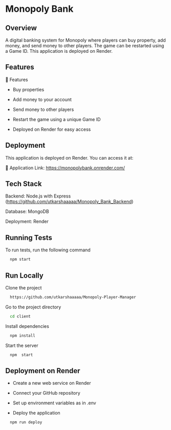 
# Monopoly Bank 

## Overview

A digital banking system for Monopoly where players can buy property, add money, and send money to other players. The game can be restarted using a Game ID. This application is deployed on Render.


## Features 

🚀 Features

- Buy properties

- Add money to your account

- Send money to other players

- Restart the game using a unique Game ID

- Deployed on Render for easy access

## Deployment

This application is deployed on Render. You can access it at:

🔗 Application Link: https://monopolybank.onrender.com/

## Tech Stack

Backend: Node.js with Express (https://github.com/utkarshaaaaa/Monopoly_Bank_Backend)

Database: MongoDB

Deployment: Render

## Running Tests

To run tests, run the following command

```bash
  npm start
```


## Run Locally

Clone the project

```bash
  https://github.com/utkarshaaaaa/Monopoly-Player-Manager
```

Go to the project directory

```bash
  cd client
```

Install dependencies

```bash
  npm install
```

Start the server

```bash
  npm  start
```



## Deployment on Render

- Create a new web service on Render

- Connect your GitHub repository

- Set up environment variables as in .env

- Deploy the application

```bash
  npm run deploy
```


